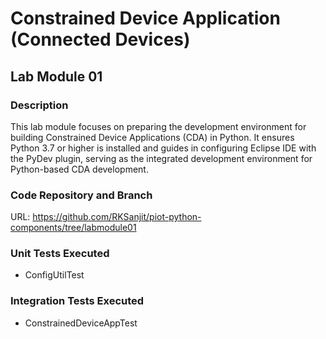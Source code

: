 # Constrained Device Application (Connected Devices)

## Lab Module 01



### Description

This lab module focuses on preparing the development environment for building Constrained Device Applications (CDA) in Python. It ensures Python 3.7 or higher is installed and guides in configuring Eclipse IDE with the PyDev plugin, serving as the integrated development environment for Python-based CDA development. 

### Code Repository and Branch


URL: https://github.com/RKSanjit/piot-python-components/tree/labmodule01




### Unit Tests Executed

- ConfigUtilTest


### Integration Tests Executed

- ConstrainedDeviceAppTest


